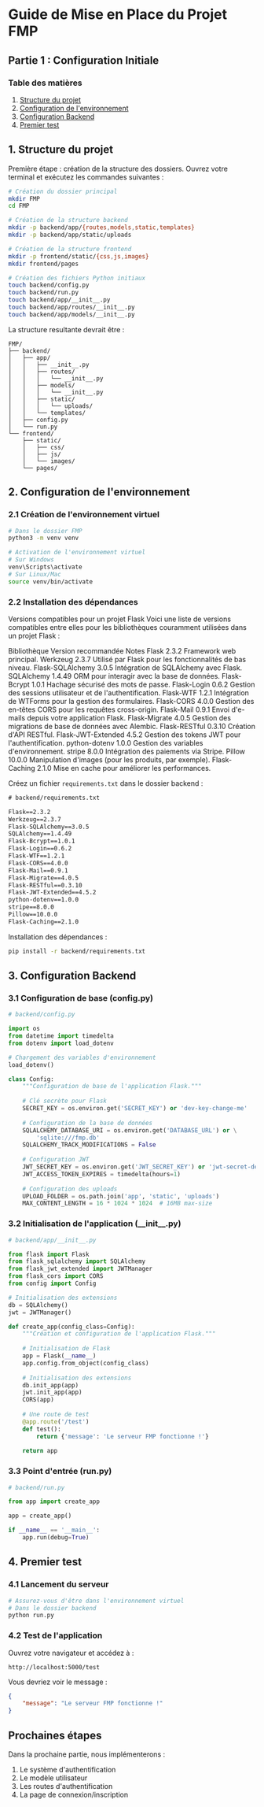 # Guide de Mise en Place du Projet FMP
## Partie 1 : Configuration Initiale

### Table des matières
1. [Structure du projet](#1-structure-du-projet)
2. [Configuration de l'environnement](#2-configuration-de-lenvironnement)
3. [Configuration Backend](#3-configuration-backend)
4. [Premier test](#4-premier-test)

## 1. Structure du projet

Première étape : création de la structure des dossiers. Ouvrez votre terminal et exécutez les commandes suivantes :

```bash
# Création du dossier principal
mkdir FMP
cd FMP

# Création de la structure backend
mkdir -p backend/app/{routes,models,static,templates}
mkdir -p backend/app/static/uploads

# Création de la structure frontend
mkdir -p frontend/static/{css,js,images}
mkdir frontend/pages

# Création des fichiers Python initiaux
touch backend/config.py
touch backend/run.py
touch backend/app/__init__.py
touch backend/app/routes/__init__.py
touch backend/app/models/__init__.py
```

La structure resultante devrait être :
```
FMP/
├── backend/
│   ├── app/
│   │   ├── __init__.py
│   │   ├── routes/
│   │   │   └── __init__.py
│   │   ├── models/
│   │   │   └── __init__.py
│   │   ├── static/
│   │   │   └── uploads/
│   │   └── templates/
│   ├── config.py
│   └── run.py
└── frontend/
    ├── static/
    │   ├── css/
    │   ├── js/
    │   └── images/
    └── pages/
```

## 2. Configuration de l'environnement

### 2.1 Création de l'environnement virtuel

```bash
# Dans le dossier FMP
python3 -m venv venv

# Activation de l'environnement virtuel
# Sur Windows
venv\Scripts\activate
# Sur Linux/Mac
source venv/bin/activate
```

### 2.2 Installation des dépendances

Versions compatibles pour un projet Flask
Voici une liste de versions compatibles entre elles pour les bibliothèques couramment utilisées dans un projet Flask :

Bibliothèque	Version recommandée	Notes
Flask	2.3.2	Framework web principal.
Werkzeug	2.3.7	Utilisé par Flask pour les fonctionnalités de bas niveau.
Flask-SQLAlchemy	3.0.5	Intégration de SQLAlchemy avec Flask.
SQLAlchemy	1.4.49	ORM pour interagir avec la base de données.
Flask-Bcrypt	1.0.1	Hachage sécurisé des mots de passe.
Flask-Login	0.6.2	Gestion des sessions utilisateur et de l'authentification.
Flask-WTF	1.2.1	Intégration de WTForms pour la gestion des formulaires.
Flask-CORS	4.0.0	Gestion des en-têtes CORS pour les requêtes cross-origin.
Flask-Mail	0.9.1	Envoi d'e-mails depuis votre application Flask.
Flask-Migrate	4.0.5	Gestion des migrations de base de données avec Alembic.
Flask-RESTful	0.3.10	Création d'API RESTful.
Flask-JWT-Extended	4.5.2	Gestion des tokens JWT pour l'authentification.
python-dotenv	1.0.0	Gestion des variables d'environnement.
stripe	8.0.0	Intégration des paiements via Stripe.
Pillow	10.0.0	Manipulation d'images (pour les produits, par exemple).
Flask-Caching	2.1.0	Mise en cache pour améliorer les performances.

Créez un fichier `requirements.txt` dans le dossier backend :

```txt
# backend/requirements.txt

Flask==2.3.2
Werkzeug==2.3.7
Flask-SQLAlchemy==3.0.5
SQLAlchemy==1.4.49
Flask-Bcrypt==1.0.1
Flask-Login==0.6.2
Flask-WTF==1.2.1
Flask-CORS==4.0.0
Flask-Mail==0.9.1
Flask-Migrate==4.0.5
Flask-RESTful==0.3.10
Flask-JWT-Extended==4.5.2
python-dotenv==1.0.0
stripe==8.0.0
Pillow==10.0.0
Flask-Caching==2.1.0
```

Installation des dépendances :
```bash
pip install -r backend/requirements.txt
```

## 3. Configuration Backend

### 3.1 Configuration de base (config.py)

```python
# backend/config.py

import os
from datetime import timedelta
from dotenv import load_dotenv

# Chargement des variables d'environnement
load_dotenv()

class Config:
    """Configuration de base de l'application Flask."""
    
    # Clé secrète pour Flask
    SECRET_KEY = os.environ.get('SECRET_KEY') or 'dev-key-change-me'
    
    # Configuration de la base de données
    SQLALCHEMY_DATABASE_URI = os.environ.get('DATABASE_URL') or \
        'sqlite:///fmp.db'
    SQLALCHEMY_TRACK_MODIFICATIONS = False
    
    # Configuration JWT
    JWT_SECRET_KEY = os.environ.get('JWT_SECRET_KEY') or 'jwt-secret-dev'
    JWT_ACCESS_TOKEN_EXPIRES = timedelta(hours=1)
    
    # Configuration des uploads
    UPLOAD_FOLDER = os.path.join('app', 'static', 'uploads')
    MAX_CONTENT_LENGTH = 16 * 1024 * 1024  # 16MB max-size
```

### 3.2 Initialisation de l'application (\_\_init\_\_.py)

```python
# backend/app/__init__.py

from flask import Flask
from flask_sqlalchemy import SQLAlchemy
from flask_jwt_extended import JWTManager
from flask_cors import CORS
from config import Config

# Initialisation des extensions
db = SQLAlchemy()
jwt = JWTManager()

def create_app(config_class=Config):
    """Création et configuration de l'application Flask."""
    
    # Initialisation de Flask
    app = Flask(__name__)
    app.config.from_object(config_class)
    
    # Initialisation des extensions
    db.init_app(app)
    jwt.init_app(app)
    CORS(app)
    
    # Une route de test
    @app.route('/test')
    def test():
        return {'message': 'Le serveur FMP fonctionne !'}
    
    return app
```

### 3.3 Point d'entrée (run.py)

```python
# backend/run.py

from app import create_app

app = create_app()

if __name__ == '__main__':
    app.run(debug=True)
```

## 4. Premier test

### 4.1 Lancement du serveur

```bash
# Assurez-vous d'être dans l'environnement virtuel
# Dans le dossier backend
python run.py
```

### 4.2 Test de l'application

Ouvrez votre navigateur et accédez à :
```
http://localhost:5000/test
```

Vous devriez voir le message :
```json
{
    "message": "Le serveur FMP fonctionne !"
}
```

## Prochaines étapes

Dans la prochaine partie, nous implémenterons :
1. Le système d'authentification
2. Le modèle utilisateur
3. Les routes d'authentification
4. La page de connexion/inscription